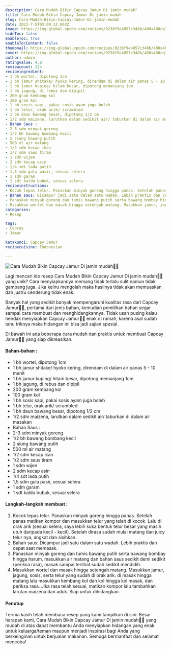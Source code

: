 ```yaml
---
description: Cara Mudah Bikin Capcay Jamur Di jamin mudah"
title: Cara Mudah Bikin Capcay Jamur Di jamin mudah
slug: Cara-Mudah-Bikin-Capcay-Jamur-Di-jamin-mudah
date: 2022-7-5T03:09:12.063Z
image: https://img-global.cpcdn.com/recipes/9238f9e4057c348b/400x400cq70/photo.jpg
hideToc: false
enableToc: true
enableTocContent: false
thumbnail: https://img-global.cpcdn.com/recipes/9238f9e4057c348b/400x400cq70/photo.jpg
cover: https://img-global.cpcdn.com/recipes/9238f9e4057c348b/400x400cq70/photo.jpg
author: admin
ratingvalue: 4.8
reviewcount: 124
recipeingredient:
- 1 bh wortel, dipotong 1cm
- 1 bh jamur shitake/ hyoko kering, direndam di dalam air panas 5 - 10 menit
- 1 bh jamur kuping/ hitam besar, dipotong memanjang 1cm
- 1 bh jagung, di rebus dan dipipil
- 200 gram kembang kol
- 100 gram kol
- 1 bh sosis sapi, pakai sosis ayam juga boleh
- 1 bh telur, orak arik/ scrambled
- 1 bh daun bawang besar, dipotong 1/2 cm
- 1/2 sdm maizena, larutkan dalam sedikit air/ taburkan di dalam air masakan
- Bahan Saus :
- 2-3 sdm minyak goreng
- 1/2 bh bawang bombang kecil
- 2 siung bawang putih
- 500 ml air matang
- 1/2 sdm kecap ikan
- 1/2 sdm saus tiram
- 1 sdm wijen
- 2 sdm kecap asin
- 1/4 sdt lada putih
- 1,5 sdm gula pasir, sesuai selera
- 1 sdm garam
- 1 sdt kaldu bubuk, sesuai selera
recipeinstructions:
- Kocok lepas telur. Panaskan minyak goreng hingga panas. Setelah panas matikan kompor dan masukkan telur yang telah di kocok. Lalu di orak arik (sesuai selera, saya lebih suka bentuk telur besar yang masih utuh daripada kecil - kecil). Setelah dirasa sudah mulai matang dan juicy telur nya, angkat dan sisihkan.
- Bahan saus: Dicampur jadi satu dalam satu wadah. Lebih praktis dan cepat saat memasak.
- Panaskan minyak goreng dan tumis bawang putih serta bawang bombay hingga harum. masukkan air matang dan bahan saus sedikit demi sedikit (periksa rasa), masak sampai terlihat sudah sedikit mendidih.
- Masukkan wortel dan masak hingga setengah matang. Masukkan jamur, jagung, sosis, serta telur yang sudah di orak arik. di masak hingga matang lalu masukkan kembang kol dan kol hingga kol masak, dan periksa rasa. Jika rasa telah sesuai, matikan kompor lalu tambahkan larutan maizena dan aduk. Siap untuk dihidangkan
categories:
- Resep

tags:
- Capcay
- Jamur

katakunci: Capcay Jamur
recipecuisine: Indonesian

---
```


![Cara Mudah Bikin Capcay Jamur Di jamin mudah👩‍🍳](https://img-global.cpcdn.com/recipes/9238f9e4057c348b/400x400cq70/photo.jpg)

Lagi mencari ide resep Cara Mudah Bikin Capcay Jamur Di jamin mudah👩‍🍳 yang unik? Cara menyiapkannya memang tidak terlalu sulit namun tidak gampang juga. Jika keliru mengolah maka hasilnya tidak akan memuaskan dan justru cenderung tidak enak.

Banyak hal yang sedikit banyak mempengaruhi kualitas rasa dari Capcay Jamur👩‍🍳, pertama dari jenis bahan, kemudian pemilihan bahan segar sampai cara membuat dan menghidangkannya. Tidak usah pusing kalau hendak menyiapkan Capcay Jamur👩‍🍳 enak di rumah, karena asal sudah tahu triknya maka hidangan ini bisa jadi sajian spesial.

Di bawah ini ada beberapa cara mudah dan praktis untuk membuat Capcay Jamur👩‍🍳 yang siap dikreasikan.

<!--inarticleads1-->

#### Bahan-bahan :

- 1 bh wortel, dipotong 1cm
- 1 bh jamur shitake/ hyoko kering, direndam di dalam air panas 5 - 10 menit
- 1 bh jamur kuping/ hitam besar, dipotong memanjang 1cm
- 1 bh jagung, di rebus dan dipipil
- 200 gram kembang kol
- 100 gram kol
- 1 bh sosis sapi, pakai sosis ayam juga boleh
- 1 bh telur, orak arik/ scrambled
- 1 bh daun bawang besar, dipotong 1/2 cm
- 1/2 sdm maizena, larutkan dalam sedikit air/ taburkan di dalam air masakan
- Bahan Saus :
- 2-3 sdm minyak goreng
- 1/2 bh bawang bombang kecil
- 2 siung bawang putih
- 500 ml air matang
- 1/2 sdm kecap ikan
- 1/2 sdm saus tiram
- 1 sdm wijen
- 2 sdm kecap asin
- 1/4 sdt lada putih
- 1,5 sdm gula pasir, sesuai selera
- 1 sdm garam
- 1 sdt kaldu bubuk, sesuai selera

<!--inarticleads2-->

#### Langkah-langkah membuat :

1. Kocok lepas telur. Panaskan minyak goreng hingga panas. Setelah panas matikan kompor dan masukkan telur yang telah di kocok. Lalu di orak arik (sesuai selera, saya lebih suka bentuk telur besar yang masih utuh daripada kecil - kecil). Setelah dirasa sudah mulai matang dan juicy telur nya, angkat dan sisihkan.
1. Bahan saus: Dicampur jadi satu dalam satu wadah. Lebih praktis dan cepat saat memasak.
1. Panaskan minyak goreng dan tumis bawang putih serta bawang bombay hingga harum. masukkan air matang dan bahan saus sedikit demi sedikit (periksa rasa), masak sampai terlihat sudah sedikit mendidih.
1. Masukkan wortel dan masak hingga setengah matang. Masukkan jamur, jagung, sosis, serta telur yang sudah di orak arik. di masak hingga matang lalu masukkan kembang kol dan kol hingga kol masak, dan periksa rasa. Jika rasa telah sesuai, matikan kompor lalu tambahkan larutan maizena dan aduk. Siap untuk dihidangkan

#### Penutup

Terima kasih telah membaca resep yang kami tampilkan di sini. Besar harapan kami, Cara Mudah Bikin Capcay Jamur Di jamin mudah👩‍🍳 yang mudah di atas dapat membantu Anda menyiapkan hidangan yang enak untuk keluarga/teman maupun menjadi inspirasi bagi Anda yang berkeinginan untuk berjualan makanan. Semoga bermanfaat dan selamat mencoba!
